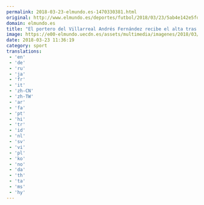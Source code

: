 ```yaml
---
permalink: 2018-03-23-elmundo.es-1470330381.html
original: http://www.elmundo.es/deportes/futbol/2018/03/23/5ab4e142e5fdea3c608b4624.html
domain: elmundo.es
title: "El portero del Villarreal Andrés Fernández recibe el alta tras siete meses lesionado de la rodilla"
image: https://e00-elmundo.uecdn.es/assets/multimedia/imagenes/2018/03/23/15218035812370.jpg
date: 2018-03-23 11:36:19
category: sport
translations: 
 - 'en'
 - 'de'
 - 'ru'
 - 'ja'
 - 'fr'
 - 'it'
 - 'zh-CN'
 - 'zh-TW'
 - 'ar'
 - 'fa'
 - 'pt'
 - 'hi'
 - 'tr'
 - 'id'
 - 'nl'
 - 'sv'
 - 'vi'
 - 'pl'
 - 'ko'
 - 'no'
 - 'da'
 - 'th'
 - 'ta'
 - 'ms'
 - 'hy'
---
```


